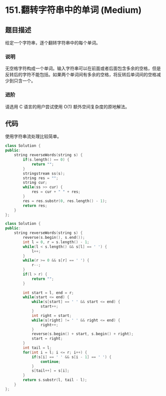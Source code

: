 # 151.翻转字符串中的单词 (Medium)

## 题目描述

给定一个字符串，逐个翻转字符串中的每个单词。

### 说明

无空格字符构成一个单词。输入字符串可以在前面或者后面包含多余的空格，但是反转后的字符不能包括。如果两个单词间有多余的空格，将反转后单词间的空格减少到只含一个。

### 进阶

请选用 C 语言的用户尝试使用 O(1) 额外空间复杂度的原地解法。

## 代码

使用字符串流处理比较简单。

```c++ tab="字符串流"
class Solution {
public:
    string reverseWords(string s) {
        if(s.length() == 0) {
            return "";
        }
        stringstream ss(s);
        string res = "";
        string cur;
        while(ss >> cur) {
            res = cur + " " + res;
        }
        res = res.substr(0, res.length() - 1);
        return res;
    }
};
```

```c++ tab="原地算法"
class Solution {
public:
    string reverseWords(string s) {
        reverse(s.begin(), s.end());
        int l = 0, r = s.length() - 1;
        while(l < s.length() && s[l] == ' ') {
            l++;
        }
        while(r >= 0 && s[r] == ' ') {
            r--;
        }
        if(l > r) {
            return "";
        }
        
        int start = l, end = r;
        while(start <= end) {
            while(s[start] == ' ' && start <= end) {
                start++;
            }
            int right = start;
            while(s[right] != ' ' && right <= end) {
                right++;
            }
            reverse(s.begin() + start, s.begin() + right);
            start = right;
        }
        int tail = l;
        for(int i = l; i <= r; i++) {
            if(s[i] == ' ' && s[i - 1] == ' ') {
                continue;
            }
            s[tail++] = s[i];
        }
        return s.substr(l, tail - l);
    }
};
```